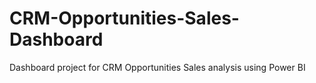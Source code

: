 # CRM-Opportunities-Sales-Dashboard
Dashboard project for CRM Opportunities Sales analysis using Power BI

